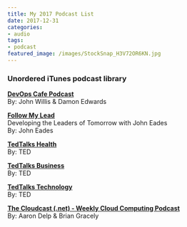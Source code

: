 ```yaml
---
title: My 2017 Podcast List
date: 2017-12-31
categories:
- audio
tags:
- podcast
featured_image: /images/StockSnap_H3V72OR6KN.jpg
---
```


### Unordered iTunes podcast library

<b>[DevOps Cafe Podcast](https://itunes.apple.com/us/podcast/devops-cafe-podcast/id371931111)</b>
<br>
By: John Willis & Damon Edwards
<br>

<b>[Follow My Lead](https://itunes.apple.com/us/podcast/follow-my-lead-developing-leaders-tomorrow-john-eades/id1093687579)</b>
<br>
Developing the Leaders of Tomorrow with John Eades
<br>
By: John Eades
<br>

<b>[TedTalks Health](https://itunes.apple.com/us/podcast/tedtalks-health/id470623173)</b>
<br>
By: TED
<br>

<b>[TedTalks Business](https://itunes.apple.com/us/podcast/tedtalks-business/id470622782)</b>
<br>
By: TED
<br>

<b>[TedTalks Technology](https://itunes.apple.com/us/podcast/tedtalks-technology/id470624027)</b>
<br>
By: TED
<br>

<b>[The Cloudcast (.net) - Weekly Cloud Computing Podcast](https://itunes.apple.com/us/podcast/cloudcast-.net-weekly-cloud/id417826820)</b>
<br>
By: Aaron Delp & Brian Gracely
<br>
